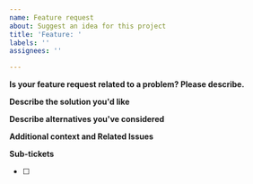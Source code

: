 ```yaml
---
name: Feature request
about: Suggest an idea for this project
title: 'Feature: '
labels: ''
assignees: ''

---
```


**Is your feature request related to a problem? Please describe.**
<!-- A clear and concise description of what the problem is. Ex. I'm always frustrated when [...] -->

**Describe the solution you'd like**
<!-- A clear and concise description of what you want to happen. -->

**Describe alternatives you've considered**
<!-- A clear and concise description of any alternative solutions or features you've considered. -->

**Additional context and Related Issues**
<!-- Add any other context about the problem here.  -->
<!-- Add any related issues here. eg: Related to #399 -->


**Sub-tickets**
<!-- Tickets for implementing individual parts of this feature -->
- [ ]

